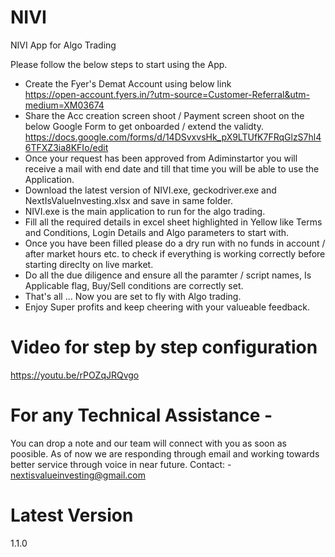 # NIVI
NIVI App for Algo Trading

Please follow the below steps to start using the App.

- Create the Fyer's Demat Account using below link\
https://open-account.fyers.in/?utm-source=Customer-Referral&utm-medium=XM03674
- Share the Acc creation screen shoot / Payment screen shoot on the below Google Form to get onboarded / extend the validty.\
https://docs.google.com/forms/d/14DSvxvsHk_pX9LTUfK7FRqGlzS7hl46TFXZ3ia8KFIo/edit
- Once your request has been approved from Adiminstartor you will receive a mail with end date and till that time you will be able to use the Application.
- Download the latest version of NIVI.exe, geckodriver.exe and NextIsValueInvesting.xlsx and save in same folder.
- NIVI.exe is the main application to run for the algo trading.
- Fill all the required details in excel sheet highlighted in Yellow like Terms and Conditions, Login Details and Algo parameters to start with.
- Once you have been filled please do a dry run with no funds in account / after market hours etc. to check if everything is working correctly before starting direclty on live market.
- Do all the due diligence and ensure all the paramter / script names, Is Applicable flag, Buy/Sell conditions are correctly set.
- That's all ... Now you are set to fly with Algo trading.
- Enjoy Super profits and keep cheering with your valueable feedback.

# Video for step by step configuration
https://youtu.be/rPOZqJRQvgo

# For any Technical Assistance - 
You can drop a note and our team will connect with you as soon as poosible. As of now we are responding through email and working towards better service through voice in near future.
Contact: - nextisvalueinvesting@gmail.com

# Latest Version
1.1.0
